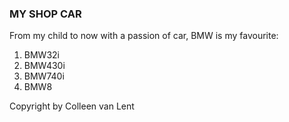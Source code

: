 <!DOCTYPE html>
<html lang="en">

<head>
    <title> MY SHOP CAR </title>
</head>

<body>
<main>
    <h3>MY SHOP CAR </h3>
    <p>From my child to now with a passion of car, BMW is my favourite: </p>
    <ol>
        <li>BMW32i</li>
        <li>BMW430i</li>
        <li>BMW740i</li>
        <li>BMW8</li>
    </ol>
</main>
<footer>Copyright by Colleen van Lent</footer>
</body>

</html>
